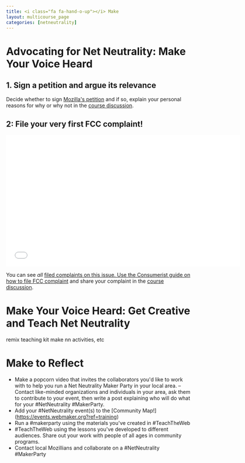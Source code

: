 ```yaml
---
title: <i class="fa fa-hand-o-up"></i> Make
layout: multicourse_page
categories: [netneutrality]
---
```


<script src="{{site.baseurl}}/js/make-api.js"></script>
<script src="{{site.baseurl}}/js/makeGallery.js"></script>

# Advocating for Net Neutrality: Make Your Voice Heard

## 1. Sign a petition and argue its relevance
Decide whether to sign <a href="https://sendto.mozilla.org/page/s/protect-net-neutrality">Mozilla's petition</a> and if so, explain your personal reasons for why or why not in the <a href="http://discourse.webmakerprototypes.org/category/training/net-neutrality">course discussion</a>. 

## 2: File your very first FCC complaint!
<iframe width="640" height="360" src="//www.youtube.com/embed/fpbOEoRrHyU" frameborder="0" allowfullscreen></iframe>

You can see *all* <a href="http://apps.fcc.gov/ecfs/comment_search/execute?proceeding=14-28">filed complaints on this issue. Use <a href="http://consumerist.com/2014/05/15/how-to-tell-the-fcc-exactly-what-you-think-about-the-proposed-net-neutrality-rule/">the Consumerist guide on how to file FCC complaint</a> and share your complaint in the <a href="http://discourse.webmakerprototypes.org/category/training/net-neutrality">course discussion</a>. 

# Make Your Voice Heard: Get Creative and Teach Net Neutrality
remix teaching kit
make nn activities, etc

<div class="gallery">
<div class="make-gallery row"></div>
</div>
<script type="text/javascript">
			var gallery = new MakeGallery(
			{
				tagPrefix: "infrastructure",
				limit: 6
			},
			".make-gallery",
			{
	    		apiURL: "https://makeapi.webmaker.org",
                hidden: ["tags", "description"]
			});
</script>

# Make to Reflect
- Make a popcorn video that invites the collaborators you'd like to work with to help you run a Net Neutrality Maker Party in your local area.
– Contact like-minded organizations and individuals in your area, ask them to contribute to your event, then write a post explaining who will do what for your #NetNeutrality #MakerParty.
- Add your #NetNeutrality event(s) to the [Community Map!] (https://events.webmaker.org?ref=training)
- Run a #makerparty using the materials you've created in #TeachTheWeb
- #TeachTheWeb using the lessons you've developed to different audiences. Share out your work with people of all ages in community programs.
- Contact local Mozillians and collaborate on a #NetNeutrality #MakerParty